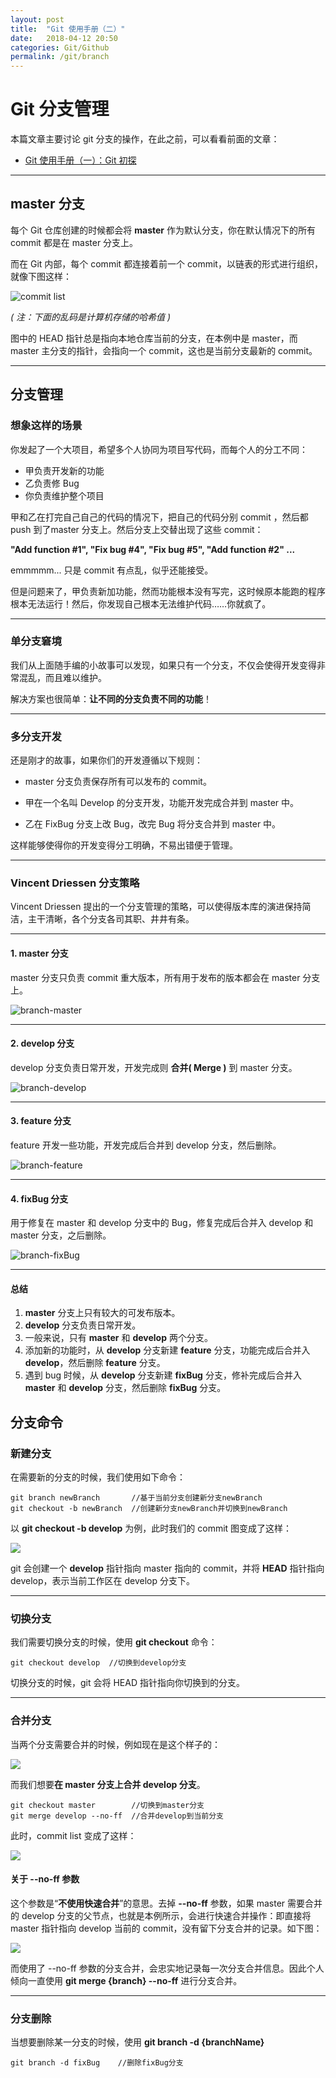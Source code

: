 ```yaml
---
layout: post
title:  "Git 使用手册（二）"
date:   2018-04-12 20:50
categories: Git/Github
permalink: /git/branch
---
```


# Git 分支管理

本篇文章主要讨论 git 分支的操作，在此之前，可以看看前面的文章：

* [Git 使用手册（一）：Git 初探](/git/add-and-commit)

---

## master 分支

每个 Git 仓库创建的时候都会将 **master** 作为默认分支，你在默认情况下的所有 commit 都是在 master 分支上。

而在 Git 内部，每个 commit 都连接着前一个 commit，以链表的形式进行组织，就像下图这样：

![commit list](../images/git/commit-list.png)

*( 注：下面的乱码是计算机存储的哈希值 )*

图中的 HEAD 指针总是指向本地仓库当前的分支，在本例中是 master，而 master 主分支的指针，会指向一个 commit，这也是当前分支最新的 commit。

---

## 分支管理

### 想象这样的场景

你发起了一个大项目，希望多个人协同为项目写代码，而每个人的分工不同：

* 甲负责开发新的功能
* 乙负责修 Bug
* 你负责维护整个项目

甲和乙在打完自己自己的代码的情况下，把自己的代码分别 commit ，然后都 push 到了master 分支上。然后分支上交替出现了这些 commit：

**"Add function #1", "Fix bug #4", "Fix bug #5", "Add function #2" ...**

emmmmm... 只是 commit 有点乱，似乎还能接受。

但是问题来了，甲负责新加功能，然而功能根本没有写完，这时候原本能跑的程序根本无法运行！然后，你发现自己根本无法维护代码……你就疯了。

---

### 单分支窘境

我们从上面随手编的小故事可以发现，如果只有一个分支，不仅会使得开发变得非常混乱，而且难以维护。

解决方案也很简单：**让不同的分支负责不同的功能**！

---

### 多分支开发

还是刚才的故事，如果你们的开发遵循以下规则：

* master 分支负责保存所有可以发布的 commit。

* 甲在一个名叫 Develop 的分支开发，功能开发完成合并到 master 中。

* 乙在 FixBug 分支上改 Bug，改完 Bug 将分支合并到 master 中。

这样能够使得你的开发变得分工明确，不易出错便于管理。

---

### Vincent Driessen 分支策略

Vincent Driessen 提出的一个分支管理的策略，可以使得版本库的演进保持简洁，主干清晰，各个分支各司其职、井井有条。

---

#### 1. master 分支

master 分支只负责 commit 重大版本，所有用于发布的版本都会在 master 分支上。

![branch-master](../images/git/branch-master.png)

---

#### 2. develop 分支

develop 分支负责日常开发，开发完成则 **合并( Merge )** 到 master 分支。

![branch-develop](../images/git/branch-develop.png)

---

#### 3. feature 分支

feature 开发一些功能，开发完成后合并到 develop 分支，然后删除。

![branch-feature](../images/git/branch-feature.png)

---

#### 4. fixBug 分支

用于修复在 master 和 develop 分支中的 Bug，修复完成后合并入 develop 和 master 分支，之后删除。

![branch-fixBug](../images/git/branch-fixBug.png)

---

#### 总结

1. **master** 分支上只有较大的可发布版本。
2. **develop** 分支负责日常开发。
3. 一般来说，只有 **master** 和 **develop** 两个分支。
4. 添加新的功能时，从 **develop** 分支新建 **feature** 分支，功能完成后合并入 **develop**，然后删除 **feature** 分支。
5. 遇到 bug 时候，从 **develop** 分支新建 **fixBug** 分支，修补完成后合并入 **master** 和 **develop** 分支，然后删除 **fixBug** 分支。

## 分支命令

### 新建分支

在需要新的分支的时候，我们使用如下命令：

```
git branch newBranch       //基于当前分支创建新分支newBranch
git checkout -b newBranch  //创建新分支newBranch并切换到newBranch
```

以 **git checkout -b develop** 为例，此时我们的 commit 图变成了这样：

![](../images/git/commit-list-new-branch.png)

git 会创建一个 **develop** 指针指向 master 指向的 commit，并将 **HEAD** 指针指向 develop，表示当前工作区在 develop 分支下。

---

### 切换分支

我们需要切换分支的时候，使用 **git checkout** 命令：

```
git checkout develop  //切换到develop分支
```

切换分支的时候，git 会将 HEAD 指针指向你切换到的分支。

---

### 合并分支

当两个分支需要合并的时候，例如现在是这个样子的：

![](../images/git/commit-list-two-branch.png)

而我们想要**在 master 分支上合并 develop 分支**。

```
git checkout master        //切换到master分支
git merge develop --no-ff  //合并develop到当前分支
```

此时，commit list 变成了这样：

![](../images/git/commit-list-merge.png)

#### 关于 **-\-no-ff** 参数

这个参数是“**不使用快速合并**”的意思。去掉 **-\-no-ff** 参数，如果 master 需要合并的 develop 分支的父节点，也就是本例所示，会进行快速合并操作：即直接将 master 指针指向 develop 当前的 commit，没有留下分支合并的记录。如下图：

![](../images/git/commit-list-merge-ff.png)


而使用了 -\-no-ff 参数的分支合并，会忠实地记录每一次分支合并信息。因此个人倾向一直使用 **git merge {branch} -\-no-ff** 进行分支合并。

---

### 分支删除

当想要删除某一分支的时候，使用 **git branch -d {branchName}**

```
git branch -d fixBug    //删除fixBug分支
```

